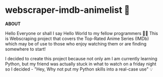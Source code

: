 # webscraper-imdb-animelist :rocket:


**ABOUT**


Hello Everyone or shall I say  Hello World to my fellow programmers  :technologist:
This is Webscraping project that covers the Top-Rated Anime Series (IMDb) which may be of use to those who enjoy watching them or are finding somewhere to start!

I decided to create this project because not only am I am currently learning Python, but my friend was actually stuck in what to watch on a friday night so I decided - "Hey, Why not put my Python skills into a real-case use" :bulb:


